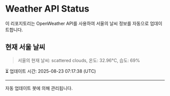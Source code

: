 
# Weather API Status

이 리포지토리는 OpenWeather API를 사용하여 서울의 날씨 정보를 자동으로 업데이트합니다.

## 현재 서울 날씨
> 서울의 현재 날씨: scattered clouds, 온도: 32.96°C, 습도: 69%

⏳ 업데이트 시간: 2025-08-23 07:17:38 (UTC)

---
자동 업데이트 봇에 의해 관리됩니다.
